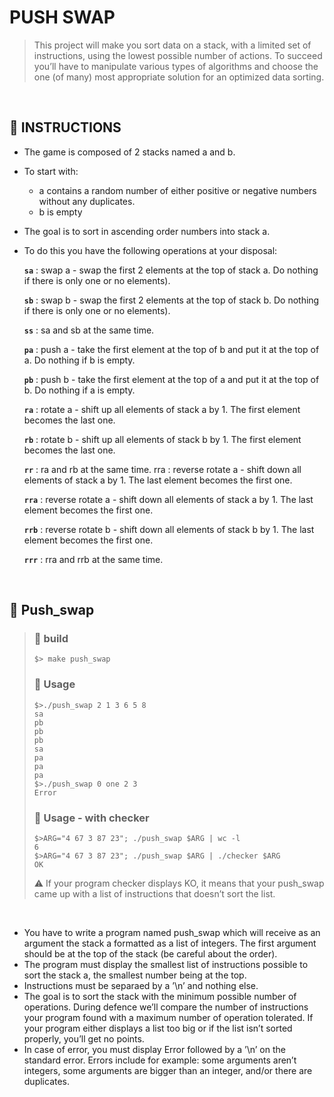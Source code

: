 # PUSH SWAP

> This project will make you sort data on a stack, with a limited set of instructions, using the lowest possible number of actions. To succeed you’ll have to manipulate various types of algorithms and choose the one (of many) most appropriate solution for an optimized data sorting.

</br>

## 🎲 INSTRUCTIONS

- The game is composed of 2 stacks named a and b.
- To start with:
  - a contains a random number of either positive or negative numbers without any duplicates.
  - b is empty
- The goal is to sort in ascending order numbers into stack a.
- To do this you have the following operations at your disposal:

  **`sa`** : swap a - swap the first 2 elements at the top of stack a. Do nothing if there is only one or no elements).

  **`sb`** : swap b - swap the first 2 elements at the top of stack b. Do nothing if there is only one or no elements).

  **`ss`** : sa and sb at the same time.

  **`pa`** : push a - take the first element at the top of b and put it at the top of a. Do nothing if b is empty.

  **`pb`** : push b - take the first element at the top of a and put it at the top of b. Do nothing if a is empty.

  **`ra`** : rotate a - shift up all elements of stack a by 1. The first element becomes the last one.

  **`rb`** : rotate b - shift up all elements of stack b by 1. The first element becomes the last one.

  **`rr`** : ra and rb at the same time. rra : reverse rotate a - shift down all elements of stack a by 1. The last element becomes the first one.

  **`rra`** : reverse rotate a - shift down all elements of stack a by 1. The last element becomes the first one.

  **`rrb`** : reverse rotate b - shift down all elements of stack b by 1. The last element becomes the first one.

  **`rrr`** : rra and rrb at the same time.
  
</br>

## 🔄 Push_swap

> ### 🚀 build
>
> ```shell
> $> make push_swap
> ```
>
> ### 🔖 Usage
>
> ```shell
> $>./push_swap 2 1 3 6 5 8
> sa
> pb
> pb
> pb
> sa
> pa
> pa
> pa
> $>./push_swap 0 one 2 3
> Error
> ```
>
> ### 🔖 Usage - with checker
>
> ```shell
> $>ARG="4 67 3 87 23"; ./push_swap $ARG | wc -l
> 6
> $>ARG="4 67 3 87 23"; ./push_swap $ARG | ./checker $ARG
> OK
> ```
>
> ⚠️ If your program checker displays KO, it means that your push_swap came up with a list of instructions that doesn’t sort the list.

</br>

- You have to write a program named push_swap which will receive as an argument the stack a formatted as a list of integers. The first argument should be at the top of the stack (be careful about the order).
- The program must display the smallest list of instructions possible to sort the stack a, the smallest number being at the top.
- Instructions must be separaed by a ’\n’ and nothing else.
- The goal is to sort the stack with the minimum possible number of operations. During defence we’ll compare the number of instructions your program found with a maximum number of operation tolerated. If your program either displays a list too big or if the list isn’t sorted properly, you’ll get no points.
- In case of error, you must display Error followed by a ’\n’ on the standard error. Errors include for example: some arguments aren’t integers, some arguments are bigger than an integer, and/or there are duplicates.
